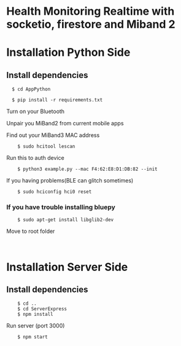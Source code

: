 # Health Monitoring Realtime with socketio, firestore and Miband 2 

# Installation Python Side
  ## Install dependencies
  ```
    $ cd AppPython

    $ pip install -r requirements.txt
  ```
  Turn on your Bluetooth

  Unpair you MiBand2 from current mobile apps

  Find out your MiBand3 MAC address

```
    $ sudo hcitool lescan
```
  Run this to auth device
```
    $ python3 example.py --mac F4:62:E8:D1:DB:82 --init
```
  If you having problems(BLE can glitch sometimes)
```
    $ sudo hciconfig hci0 reset
```

   ### If you have trouble installing bluepy

```
    $ sudo apt-get install libglib2-dev 
```

   Move to root folder
```
    
```
# Installation Server Side
  ## Install dependencies
```
    $ cd ..
    $ cd ServerExpress
    $ npm install
```

  Run server (port 3000)

```
    $ npm start
```

